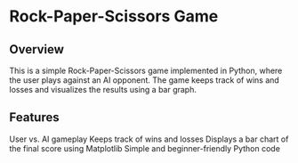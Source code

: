 # Rock-Paper-Scissors Game 
## Overview
This is a simple Rock-Paper-Scissors game implemented in Python, where the user plays against an AI opponent. The game keeps track of wins and losses and visualizes the results using a bar graph.
## Features
User vs. AI gameplay
Keeps track of wins and losses
Displays a bar chart of the final score using Matplotlib
Simple and beginner-friendly Python code
